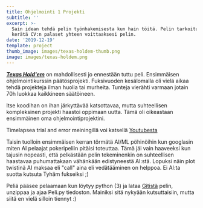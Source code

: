 ```yaml
---
title: Ohjelmointi 1 Projekti
subtitle: ''
excerpt: >-
  Sain idean tehdä pelin työnhakemisesta kun hain töitä. Pelin tarkoitus on
  kerätä CV:n palaset yhteen voittaaksesi pelin.
date: '2019-12-19'
template: project
thumb_image: images/texas-holdem-thumb.png
image: images/texas-holdem.png
---
```

[***Texas Hold'em***](https://fi.wikipedia.org/wiki/Texas_hold_%E2%80%99em) on mahdollisesti jo ennestään tuttu peli. Ensimmäisen ohjelmointikurssin päätösprojekti. Fuksivuoden kesälomalla oli vielä aikaa tehdä projekteja ilman huolia tai murheita. Tunteja vierähti varmaan jotain 70h luokkaa kaikkineen säätöineen.

Itse koodihan on ihan järkyttävää katsottavaa, mutta suhteellisen kompleksinen projekti haastoi oppimaan uutta. Tämä oli oikeastaan ensimmäinen oma ohjelmointiprojektini.

Timelapsea trial and error meiningillä voi katsellä [Youtubesta](https://youtu.be/K8-x8mP1ln8)

Taisin tuolloin ensimmäisen kerran törmätä AI/ML pöhinöihin kun googlasin miten AI pelaajat pokeripeliin pitäisi toteuttaa. Tämä jäi vain haaveeksi kun tajusin nopeasti, että pelkästään pelin tekeminenkin on suhteellisen haastavaa puhumattakaan vähänkään edistyneestä AI:stä. Lopuksi näin plot twistinä AI maksaa eli "call" aina eli vedätääminen on helppoa. Ei AI:ta suotta kutsuta Tyhäm fukseiksi ;)

Peliä pääsee pelaamaan kun löytyy python (3) ja lataa [Gitistä](https://github.com/Temez1/ohj3-projekti) pelin, unzippaa ja ajaa Peli.py tiedoston. Mainiksi sitä nykyään kutsuttaisiin, mutta siitä en vielä silloin tiennyt :)